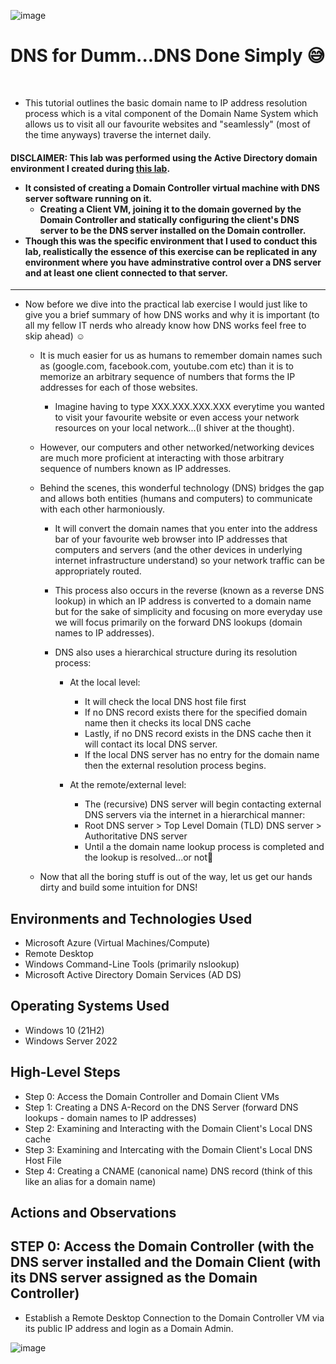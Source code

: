 <p align="center">

![image](https://github.com/user-attachments/assets/f8452367-35f2-49c5-bec2-cad2f9256303)

</p>

<h1>DNS for Dumm...DNS Done Simply 😅</h1> <br />

<p>

  - This tutorial outlines the basic domain name to IP address resolution process which is a vital component of the Domain Name System which allows us to visit all our favourite websites 
    and "seamlessly" (most of the time anyways) traverse the internet daily.

<h4>
 
  DISCLAIMER: This lab was performed using the Active Directory domain environment I created during [this lab](https://github.com/CyberSecuriTim/ad-configuration).
    
  - It consisted of creating a Domain Controller virtual machine with DNS server software running on it.
      - Creating a Client VM, joining it to the domain governed by the Domain Controller and statically configuring the client's DNS server to be the DNS server installed on the Domain 
         controller.
  - Though this was the specific environment that I used to conduct this lab, realistically the essence of this exercise can be replicated in any environment where you have 
    adminstrative control over a DNS server and at least one client connected to that server. 
    
</h4>
</b>

-------------------------------------------------------------------------------------------------------------------------------------------------------------------------------------

  - Now before we dive into the practical lab exercise I would just like to give you a brief summary of how DNS works and why it is important (to all my fellow IT nerds who already know 
    how DNS works feel free to skip ahead) ☺️
    - It is much easier for us as humans to remember domain names such as (google.com, facebook.com, youtube.com etc) than it is to memorize an arbitrary sequence of numbers that forms 
      the IP addresses for each of those websites.
       - Imagine having to type XXX.XXX.XXX.XXX everytime you wanted to visit your favourite website or even access your network resources on your local network...(I shiver at the 
         thought).
     
    - However, our computers and other networked/networking devices are much more proficient at interacting with those arbitrary sequence of numbers known as IP addresses.
    - Behind the scenes, this wonderful technology (DNS) bridges the gap and allows both entities (humans and computers) to communicate with each other harmoniously.
      - It will convert the domain names that you enter into the address bar of your favourite web browser into IP addresses that computers and servers (and the other devices in 
        underlying internet infrastructure understand) so your network traffic can be appropriately routed.
      - This process also occurs in the reverse (known as a reverse DNS lookup) in which an IP address is converted to a domain name but for the sake of simplicity and focusing on more 
        everyday use we will focus primarily on the forward DNS lookups (domain names to IP addresses).

      - DNS also uses a hierarchical structure during its resolution process:
        - At the local level:
          - It will check the local DNS host file first
          - If no DNS record exists there for the specified domain name then it checks its local DNS cache
          - Lastly, if no DNS record exists in the DNS cache then it will contact its local DNS server.
          - If the local DNS server has no entry for the domain name then the external resolution process begins.
         
        - At the remote/external level:
          - The (recursive) DNS server will begin contacting external DNS servers via the internet in a hierarchical manner:
          - Root DNS server > Top Level Domain (TLD) DNS server > Authoritative DNS server
          - Until a the domain name lookup process is completed and the lookup is resolved...or not👀 

     - Now that all the boring stuff is out of the way, let us get our hands dirty and build some intuition for DNS! 
  
</p>



<h2>Environments and Technologies Used</h2>

- Microsoft Azure (Virtual Machines/Compute)
- Remote Desktop
- Windows Command-Line Tools (primarily nslookup)
- Microsoft Active Directory Domain Services (AD DS)

<h2>Operating Systems Used </h2>

- Windows 10 (21H2)
- Windows Server 2022 

<h2>High-Level Steps</h2>

- Step 0: Access the Domain Controller and Domain Client VMs
- Step 1: Creating a DNS A-Record on the DNS Server (forward DNS lookups - domain names to IP addresses) 
- Step 2: Examining and Interacting with the Domain Client's Local DNS cache  
- Step 3: Examining and Intercating with the Domain Client's Local DNS Host File
- Step 4: Creating a CNAME (canonical name) DNS record (think of this like an alias for a domain name) 

<h2>Actions and Observations</h2>

<h2> STEP 0: Access the Domain Controller (with the DNS server installed and the Domain Client (with its DNS server assigned as the Domain Controller) </h2>


<p> 

  - Establish a Remote Desktop Connection to the Domain Controller VM via its public IP address and login as a Domain Admin.


![image](https://github.com/user-attachments/assets/7f0becde-a7fa-4498-a645-69e7709fbccb)

</p>

























